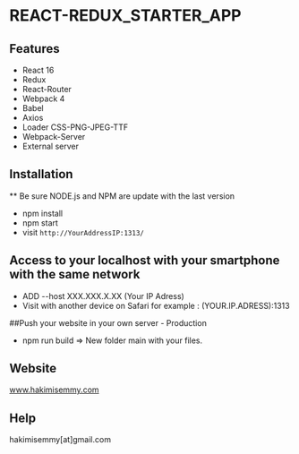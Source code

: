 # REACT-REDUX_STARTER_APP
## Features

* React 16
* Redux
* React-Router
* Webpack 4
* Babel
* Axios
* Loader CSS-PNG-JPEG-TTF
* Webpack-Server
* External server

## Installation

** Be sure NODE.js and NPM are update with the last version 

* npm install
* npm start
* visit `http://YourAddressIP:1313/`

## Access to your localhost with your smartphone with the same network
* ADD --host XXX.XXX.X.XX (Your IP Adress)
* Visit with another device on Safari for example : (YOUR.IP.ADRESS):1313

##Push your website in your own server - Production
* npm run build => New folder main with your files.


## Website
www.hakimisemmy.com

## Help 
hakimisemmy[at]gmail.com
